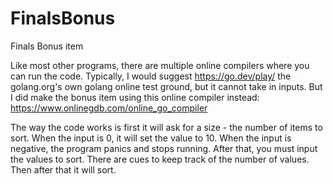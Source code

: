 # FinalsBonus
Finals Bonus item

Like most other programs, there are multiple online compilers where you can run the code. 
Typically, I would suggest https://go.dev/play/ the golang.org's own golang online test ground, but it cannot
take in inputs. 
But I did make the bonus item using this online compiler instead:
https://www.onlinegdb.com/online_go_compiler

The way the code works is first it will ask for a size - the number of items to sort. 
When the input is 0, it will set the value to 10. When the input is negative, the program panics and stops running. 
After that, you must input the values to sort. There are cues to keep track of the number of values. 
Then after that it will sort. 